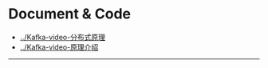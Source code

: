 
# Document & Code

- [../Kafka-video-分布式原理](https://github.com/zozospider/note/blob/master/stream/Kafka/Kafka-video-分布式原理.md)
- [../Kafka-video-原理介绍](https://github.com/zozospider/note/blob/master/stream/Kafka/Kafka-video-原理介绍.md)

---
